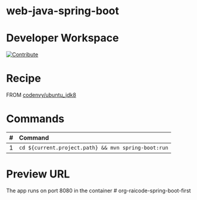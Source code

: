# web-java-spring-boot

# Developer Workspace

[![Contribute](http://beta.codenvy.com/factory/resources/codenvy-contribute.svg)](http://beta.codenvy.com/f?id=sz7uzyofb8olekkn)

# Recipe

FROM [codenvy/ubuntu_jdk8](https://hub.docker.com/r/codenvy/ubuntu_jdk8/)

# Commands

| #       | Command           | 
| :------------- |:------------- |
| 1      | `cd ${current.project.path} && mvn spring-boot:run` |

# Preview URL

The app runs on port 8080 in the container
#   o r g - r a i c o d e - s p r i n g - b o o t - f i r s t  
 